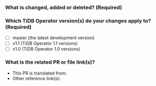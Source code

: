 <!--Thanks for your contribution to TiDB Operator documentation. See [CONTRIBUTING](https://github.com/pingcap/community/blob/master/CONTRIBUTING.md) before filing this pull request (PR).-->

### What is changed, added or deleted? (Required)

<!--Tell us what you did and why. This is important to help reviewers and community members understand your PR.-->

### Which TiDB Operator version(s) do your changes apply to? (Required)

<!--Tick the checkbox(es) below to choose the TiDB Operator version(s) that your changes apply to.-->

- [ ] master (the latest development version)
- [ ] v1.1 (TiDB Operator 1.1 versions)
- [ ] v1.0 (TiDB Operator 1.0 versions)

<!--**If you select two or more versions from above**, to trigger the bot to cherry-pick this PR to your desired release version branch(es), you **must** add corresponding labels such as **needs-cherry-pick-1.1** and **needs-cherry-pick-1.0**.-->

### What is the related PR or file link(s)?

<!--Give us some reference link(s) that might help quickly review and merge your PR, for example, a file link that supports why you changed the document.-->

- This PR is translated from: <!--Give links here-->
- Other reference link(s): <!--Give links here-->
